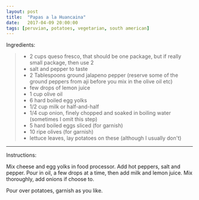 ```yaml
---
layout: post
title:  "Papas a la Huancaina"
date:   2017-04-09 20:00:00
tags: [peruvian, potatoes, vegetarian, south american]
---
```


Ingredients:

>  * 2 cups queso fresco, that should be one package, but if really small package, then use 2
>  * salt and pepper to taste
>  * 2 Tablespoons ground jalapeno pepper (reserve some of the ground peppers from aji before you mix in the olive oil etc)
>  * few drops of lemon juice
>  * 1 cup olive oil
>  * 6 hard boiled egg yolks
>  * 1/2 cup milk or half-and-half
>  * 1/4 cup onion, finely chopped and soaked in boiling water (sometimes I omit this step)
>  * 5 hard boiled eggs sliced (for garnish)
>  * 10 ripe olives (for garnish)
>  * lettuce leaves, lay potatoes on these (although I usually don't)

---

Instructions:

Mix cheese and egg yolks in food processor. Add hot peppers, salt and pepper. Pour in oil, a few drops at a time, then add milk and lemon juice.  Mix thoroughly, add onions if choose to.

Pour over potatoes, garnish as you like.

